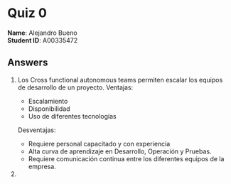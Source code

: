 # Quiz 0

**Name**: Alejandro Bueno  
**Student ID**: A00335472  

## Answers

1. Los Cross functional autonomous teams permiten escalar los equipos de desarrollo de un proyecto. 
	Ventajas:
	- Escalamiento
	- Disponibilidad
	- Uso de diferentes tecnologías
	
	Desventajas:
	- Requiere personal capacitado y con experiencia
	- Alta curva de aprendizaje en Desarrollo, Operación y Pruebas.
	- Requiere comunicación continua entre los diferentes equipos de la empresa.

1.  
